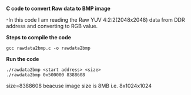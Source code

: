 **C code to convert Raw data to BMP image**

-In this code I am reading the Raw YUV 4:2:2(2048x2048) data from DDR address and converting to RGB value.

**Steps to compile the code**

	gcc rawdata2bmp.c -o rawdata2bmp
	
**Run the code**

	./rawdata2bmp <start address> <size>
	./rawdata2bmp 0x500000 8388608

size=8388608 beacuse image size is 8MB i.e. 8x1024x1024


